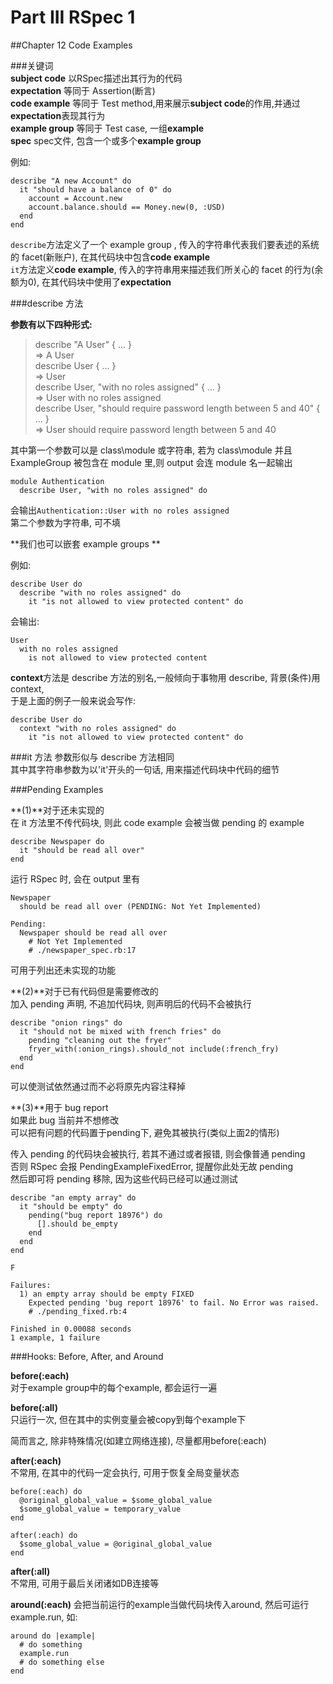 # Part III RSpec 1

##Chapter 12 Code Examples

###关键词  
**subject code** 以RSpec描述出其行为的代码  
**expectation** 等同于 Assertion(断言)  
**code example** 等同于 Test method,用来展示**subject code**的作用,并通过**expectation**表现其行为  
**example group** 等同于 Test case, 一组**example**  
**spec** spec文件, 包含一个或多个**example group**  

例如:  

>
    describe "A new Account" do
      it "should have a balance of 0" do
        account = Account.new
        account.balance.should == Money.new(0, :USD)
      end
    end

`describe`方法定义了一个 example group , 传入的字符串代表我们要表述的系统的 facet(新账户), 在其代码块中包含**code example**  
`it`方法定义**code example**, 传入的字符串用来描述我们所关心的 facet 的行为(余额为0), 在其代码块中使用了**expectation**  


###describe 方法

**参数有以下四种形式:**  
>describe "A User" { ... }  
>=> A User  
>describe User { ... }  
>=> User  
>describe User, "with no roles assigned" { ... }  
>=> User with no roles assigned  
>describe User, "should require password length between 5 and 40" { ... }  
>=> User should require password length between 5 and 40  

其中第一个参数可以是 class\module 或字符串, 若为 class\module 并且 ExampleGroup 被包含在 module 里,则 output 会连 module 名一起输出  

>
    module Authentication
      describe User, "with no roles assigned" do

会输出`Authentication::User with no roles assigned`  
第二个参数为字符串, 可不填

**我们也可以嵌套 example groups **  

例如:  

>
    describe User do
      describe "with no roles assigned" do
        it "is not allowed to view protected content" do

会输出:  

>
    User
      with no roles assigned
        is not allowed to view protected content

**context**方法是 describe 方法的别名,一般倾向于事物用 describe, 背景(条件)用 context,  
于是上面的例子一般来说会写作:  

>
    describe User do
      context "with no roles assigned" do
        it "is not allowed to view protected content" do

###it 方法
参数形似与 describe 方法相同  
其中其字符串参数为以'it'开头的一句话, 用来描述代码块中代码的细节  


###Pending Examples  

**(1)**对于还未实现的  
在 it 方法里不传代码块, 则此 code example 会被当做 pending 的 example
>
    describe Newspaper do
      it "should be read all over"
    end

运行 RSpec 时, 会在 output 里有  

>
    Newspaper
      should be read all over (PENDING: Not Yet Implemented)  

    Pending:
      Newspaper should be read all over
        # Not Yet Implemented
        # ./newspaper_spec.rb:17   

可用于列出还未实现的功能  

**(2)**对于已有代码但是需要修改的  
加入 pending 声明, 不追加代码块, 则声明后的代码不会被执行  

>
    describe "onion rings" do
      it "should not be mixed with french fries" do
        pending "cleaning out the fryer"
        fryer_with(:onion_rings).should_not include(:french_fry)
      end
    end

可以使测试依然通过而不必将原先内容注释掉  

**(3)**用于 bug report  
如果此 bug 当前并不想修改  
可以把有问题的代码置于pending下, 避免其被执行(类似上面2的情形)  

传入 pending 的代码块会被执行, 若其不通过或者报错, 则会像普通 pending  
否则 RSpec 会报 PendingExampleFixedError, 提醒你此处无故 pending  
然后即可将 pending 移除, 因为这些代码已经可以通过测试  

>
    describe "an empty array" do
      it "should be empty" do
        pending("bug report 18976") do
          [].should be_empty
        end
      end
    end

>
    F

    Failures:
      1) an empty array should be empty FIXED
        Expected pending 'bug report 18976' to fail. No Error was raised.
        # ./pending_fixed.rb:4

    Finished in 0.00088 seconds
    1 example, 1 failure


###Hooks: Before, After, and Around

**before(:each)**  
对于example group中的每个example, 都会运行一遍  

**before(:all)**  
只运行一次, 但在其中的实例变量会被copy到每个example下  

简而言之, 除非特殊情况(如建立网络连接), 尽量都用before(:each)

**after(:each)**  
不常用, 在其中的代码一定会执行, 可用于恢复全局变量状态  

>
    before(:each) do
      @original_global_value = $some_global_value
      $some_global_value = temporary_value
    end

    after(:each) do
      $some_global_value = @original_global_value
    end

**after(:all)**  
不常用, 可用于最后关闭诸如DB连接等  

**around(:each)**
会把当前运行的example当做代码块传入around, 然后可运行example.run, 如:

>
    around do |example|
      # do something
      example.run 
      # do something else
    end